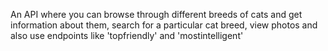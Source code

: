 An API where you can browse through different breeds of cats and get information about them, search for a particular cat breed, view photos and also use endpoints like 'topfriendly' and 'mostintelligent'
